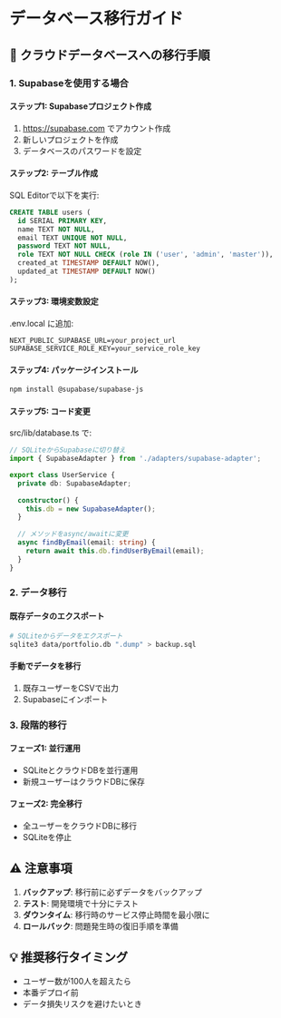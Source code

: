 # データベース移行ガイド

## 🚀 クラウドデータベースへの移行手順

### 1. Supabaseを使用する場合

#### ステップ1: Supabaseプロジェクト作成
1. https://supabase.com でアカウント作成
2. 新しいプロジェクトを作成
3. データベースのパスワードを設定

#### ステップ2: テーブル作成
SQL Editorで以下を実行:
```sql
CREATE TABLE users (
  id SERIAL PRIMARY KEY,
  name TEXT NOT NULL,
  email TEXT UNIQUE NOT NULL,
  password TEXT NOT NULL,
  role TEXT NOT NULL CHECK (role IN ('user', 'admin', 'master')),
  created_at TIMESTAMP DEFAULT NOW(),
  updated_at TIMESTAMP DEFAULT NOW()
);
```

#### ステップ3: 環境変数設定
.env.local に追加:
```
NEXT_PUBLIC_SUPABASE_URL=your_project_url
SUPABASE_SERVICE_ROLE_KEY=your_service_role_key
```

#### ステップ4: パッケージインストール
```bash
npm install @supabase/supabase-js
```

#### ステップ5: コード変更
src/lib/database.ts で:
```typescript
// SQLiteからSupabaseに切り替え
import { SupabaseAdapter } from './adapters/supabase-adapter';

export class UserService {
  private db: SupabaseAdapter;
  
  constructor() {
    this.db = new SupabaseAdapter();
  }
  
  // メソッドをasync/awaitに変更
  async findByEmail(email: string) {
    return await this.db.findUserByEmail(email);
  }
}
```

### 2. データ移行

#### 既存データのエクスポート
```bash
# SQLiteからデータをエクスポート
sqlite3 data/portfolio.db ".dump" > backup.sql
```

#### 手動でデータを移行
1. 既存ユーザーをCSVで出力
2. Supabaseにインポート

### 3. 段階的移行

#### フェーズ1: 並行運用
- SQLiteとクラウドDBを並行運用
- 新規ユーザーはクラウドDBに保存

#### フェーズ2: 完全移行
- 全ユーザーをクラウドDBに移行
- SQLiteを停止

## ⚠️ 注意事項

1. **バックアップ**: 移行前に必ずデータをバックアップ
2. **テスト**: 開発環境で十分にテスト
3. **ダウンタイム**: 移行時のサービス停止時間を最小限に
4. **ロールバック**: 問題発生時の復旧手順を準備

## 💡 推奨移行タイミング

- ユーザー数が100人を超えたら
- 本番デプロイ前
- データ損失リスクを避けたいとき
